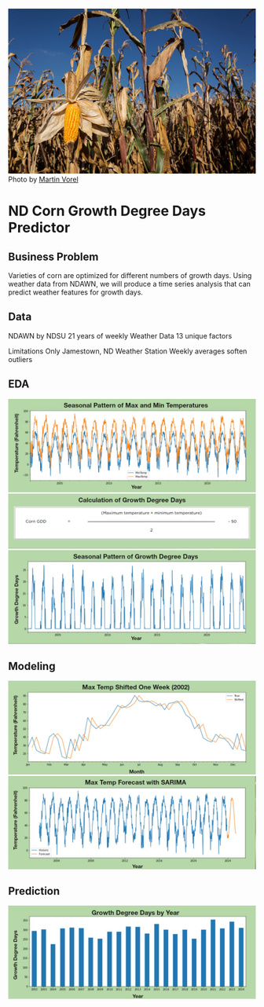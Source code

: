!["corn field"](Images/corn-field-861x574.jpg)
Photo by <a href="https://martinvorel.com/">Martin Vorel</a>
# ND Corn Growth Degree Days Predictor
## Business Problem
Varieties of corn are optimized for different numbers of growth days. Using weather data from NDAWN, we will produce a time series analysis that can predict weather features for growth days. 
## Data
NDAWN by NDSU
21 years of weekly Weather Data
13 unique factors

Limitations
Only Jamestown, ND Weather Station
Weekly averages soften outliers

## EDA
![Alt text](Images/SeasonalPatternofMaxandMinTemperatures.jpg)
![Alt text](Images/CalculationofGrowthDegreeDays.jpg)
![Alt text](Images/SeasonalPatternofGrowthDegreeDays.jpg)
## Modeling
![Alt text](Images/MaxTempShiftedOneWeek.jpg)
![Alt text](Images/MaxTempForecastwithSARIMA.jpg)
## Prediction
![Alt text](Images/GrowthDegreeDaysbyYear.jpg)